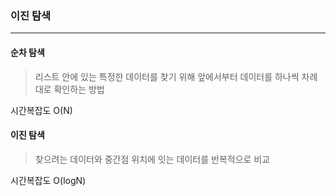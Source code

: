 ### 이진 탐색

---



#### 순차 탐색

> 리스트 안에 있는 특정한 데이터를 찾기 위해 앞에서부터 데이터를 하나씩 차례대로 확인하는 방법

시간복잡도 O(N)



#### 이진 탐색

> 찾으려는 데이터와 중간점 위치에 잇는 데이터를 반복적으로 비교

시간복잡도 O(logN)
